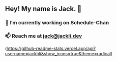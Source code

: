 ## Hey! My name is Jack. 👋

### 🔭 I’m currently working on Schedule-Chan
### 📫 Reach me at jack@jackli.dev
(https://github-readme-stats.vercel.app/api?username=jackhli&show_icons=true&theme=radical)


<!--
**jackhli/jackhli** is a ✨ _special_ ✨ repository because its `README.md` (this file) appears on your GitHub profile.

Here are some ideas to get you started:

- 🔭 I’m currently working on ...
- 🌱 I’m currently learning ...
- 👯 I’m looking to collaborate on ...
- 🤔 I’m looking for help with ...
- 💬 Ask me about ...
- 📫 How to reach me: ...
- 😄 Pronouns: ...
- ⚡ Fun fact: ...
-->

